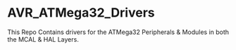 # AVR_ATMega32_Drivers
This Repo Contains drivers for the ATMega32 Peripherals &amp; Modules in both the MCAL &amp; HAL Layers.
